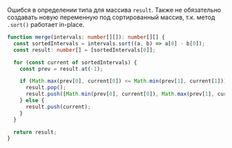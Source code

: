 Ошибся в определении типа для массива `result`. Также не обязательно создавать новую переменную под сортированный массив, т.к. метод `.sort()` работает in-place.

```typescript
function merge(intervals: number[][]): number[][] {
  const sortedIntervals = intervals.sort((a, b) => a[0] - b[0]);
  const result: number[] = [sortedIntervals[0]];

  for (const current of sortedIntervals) {
    const prev = result.at(-1);

    if (Math.max(prev[0], current[0]) <= Math.min(prev[1], current[1])) {
      result.pop();
      result.push([Math.min(prev[0], current[0]), Math.max(prev[1], current[1])]);
    } else {
      result.push(current);
    }
  }

  return result;
}
```
